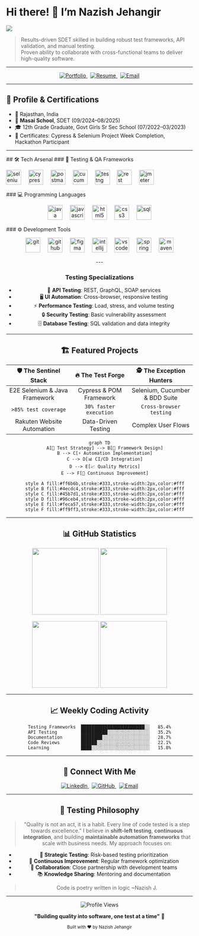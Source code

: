 <!-- HERO & ABOUT ME -->
# Hi there! 👋 I’m **Nazish Jehangir**  
<div align="left">
  <p align="left">
  <img src="https://readme-typing-svg.demolab.com?font=Orbitron&weight=700&size=24&duration=3000&pause=1000&color=36BCF7&width=600&lines=Software+Development+Engineer+in+Test;QA+Engineer;Web+Engineer;Full+Stack+Developer;Songwriter;Continuous+Learner" />
  </p>
</div>

> Results-driven SDET skilled in building robust test frameworks, API validation, and manual testing.  
> Proven ability to collaborate with cross-functional teams to deliver high-quality software.

---

<!-- QUICK LINKS -->
<p align="center">
  <a href="https://nazishjehangirportfolio.netlify.app/" target="_blank">
    <img src="https://img.shields.io/badge/Portfolio-Live-brightgreen?logo=netlify" alt="Portfolio"/>
  </a>
  &nbsp;
  <a href="https://drive.google.com/file/d/1lc7Jundkq8lC4neDJscaIEtxDcshWtuY/view?usp=sharing" target="_blank">
    <img src="https://img.shields.io/badge/Resume-Download-blue?logo=adobeacrobatreader" alt="Resume"/>
  </a>
  &nbsp;
  <a href="mailto:jehnazish@gmail.com">
    <img src="https://img.shields.io/badge/Email-jehnazish%40gmail.com-red?logo=gmail" alt="Email"/>
  </a>
</p>

---

## 🚀 Profile & Certifications
- 📍 Rajasthan, India  
- 🏫 **Masai School**, SDET (09/2024–08/2025)  
- 🎓 12th Grade Graduate, Govt Girls Sr Sec School (07/2022–03/2023)  
- 🏅 Certificates: Cypress & Selenium Project Week Completion, Hackathon Participant  

---

<div align="left">
## 🛠️ Tech Arsenal
  ### 🧪 Testing & QA Frameworks
<p align="left">
  <img src="https://skillicons.dev/icons?i=selenium" height="40" alt="selenium" />
  <img width="12" />
  <img src="https://cdn.jsdelivr.net/gh/devicons/devicon/icons/cypressio/cypressio-original.svg" height="40" alt="cypress" />
  <img width="12" />
  <img src="https://skillicons.dev/icons?i=postman" height="40" alt="postman" />
  <img width="12" />
  <img src="https://cdn.jsdelivr.net/gh/devicons/devicon/icons/cucumber/cucumber-plain.svg" height="40" alt="cucumber" />
  <img width="12" />
  <img src="https://cdn.jsdelivr.net/gh/devicons/devicon/icons/junit/junit-original.svg" height="40" alt="testng" />
  <img width="12" />
  <img src="https://avatars.githubusercontent.com/u/19369327?s=200&v=4" height="40" alt="rest assured" />
  <img width="12" />
  <img src="https://jmeter.apache.org/images/jmeter_square.svg" height="40" alt="jmeter" />
</p>
### 💻 Programming Languages
<p align="center">
  <img src="https://skillicons.dev/icons?i=java" height="40" alt="java" />
  <img width="12" />
  <img src="https://skillicons.dev/icons?i=js" height="40" alt="javascript" />
  <img width="12" />
  <img src="https://skillicons.dev/icons?i=html" height="40" alt="html5" />
  <img width="12" />
  <img src="https://skillicons.dev/icons?i=css" height="40" alt="css3" />
  <img width="12" />
  <img src="https://cdn.jsdelivr.net/gh/devicons/devicon/icons/mysql/mysql-original.svg" height="40" alt="sql" />
</p>
### ⚙️ Development Tools
<p align="center">
  <img src="https://skillicons.dev/icons?i=git" height="40" alt="git" />
  <img width="12" />
  <img src="https://skillicons.dev/icons?i=github" height="40" alt="github" />
  <img width="12" />
  <img src="https://skillicons.dev/icons?i=figma" height="40" alt="figma" />
  <img width="12" />
  <img src="https://skillicons.dev/icons?i=idea" height="40" alt="intellij" />
  <img width="12" />
  <img src="https://skillicons.dev/icons?i=vscode" height="40" alt="vscode" />
  <img width="12" />
  <img src="https://skillicons.dev/icons?i=eclipse" height="40" alt="spring tool suite" />
  <img width="12" />
  <img src="https://skillicons.dev/icons?i=maven" height="40" alt="maven" />
</p>
</div>
<div align="center">
---

### Testing Specializations
- :link: **API Testing**: REST, GraphQL, SOAP services
- :desktop_computer: **UI Automation**: Cross-browser, responsive testing
- :zap: **Performance Testing**: Load, stress, and volume testing
- :lock: **Security Testing**: Basic vulnerability assessment
- :file_cabinet: **Database Testing**: SQL validation and data integrity

---

## 🏗️ Featured Projects

<div align="center">

| 🛡️ **The Sentinel Stack** | 🔥 **The Test Forge** | 🕵️ **The Exception Hunters** |
|:-------------------------:|:---------------------:|:-----------------------------:|
| E2E Selenium & Java Framework | Cypress & POM Framework | Selenium, Cucumber & BDD Suite |
| `>85% test coverage` | `30% faster execution` | `Cross-browser testing` |
| Rakuten Website Automation | Data-Driven Testing | Complex User Flows |

</div>

```mermaid
graph TD
    A[🎯 Test Strategy] --> B[🔧 Framework Design]
    B --> C[⚡ Automation Implementation]
    C --> D[📊 CI/CD Integration]
    D --> E[📈 Quality Metrics]
    E --> F[🚀 Continuous Improvement]
    
    style A fill:#ff6b6b,stroke:#333,stroke-width:2px,color:#fff
    style B fill:#4ecdc4,stroke:#333,stroke-width:2px,color:#fff
    style C fill:#45b7d1,stroke:#333,stroke-width:2px,color:#fff
    style D fill:#96ceb4,stroke:#333,stroke-width:2px,color:#fff
    style E fill:#feca57,stroke:#333,stroke-width:2px,color:#fff
    style F fill:#ff9ff3,stroke:#333,stroke-width:2px,color:#fff
```

---

## :bar_chart: GitHub Statistics
<p align="center">
  <img height="180em" src="https://github-readme-stats.vercel.app/api?username=nzjahngere&show_icons=true&theme=radical"/>
  <img height="180em" src="https://github-readme-stats.vercel.app/api/top-langs/?username=nzjahngere&layout=compact&theme=radical"/>
</p>

<p align="center">
  <img height="180em" src="https://github-readme-streak-stats.herokuapp.com/?user=nzjahngere&theme=radical"/>
  <img height="180em" src="https://github-readme-calendar.vercel.app/api?username=nzjahngere&theme=github-dark"/>
</p>

---

## 📈 Weekly Coding Activity

<!--START_SECTION:waka-->
```text
Testing Frameworks  ████████████████████████░░   85.4%
API Testing         ██████████░░░░░░░░░░░░░░░░   35.2%
Documentation       ████████░░░░░░░░░░░░░░░░░░   28.7%
Code Reviews        ██████░░░░░░░░░░░░░░░░░░░░   22.1%
Learning            ████░░░░░░░░░░░░░░░░░░░░░░   15.8%
```
<!--END_SECTION:waka-->

---

## 🔗 Connect With Me

<p align="center">
  <a href="https://www.linkedin.com/in/jehnazish/" target="_blank">
    <img src="https://img.shields.io/badge/LinkedIn-NazishJehangir-0077B5?logo=linkedin&style=for-the-badge" alt="LinkedIn"/>
  </a>
  &nbsp;
  <a href="https://github.com/nzjahngere" target="_blank">
    <img src="https://img.shields.io/badge/GitHub-@nzjahngere-181717?logo=github&style=for-the-badge" alt="GitHub"/>
  </a>
  &nbsp;
  <a href="mailto:jehnazish@gmail.com">
    <img src="https://img.shields.io/badge/Email-jehnazish%40gmail.com-D14836?logo=gmail&style=for-the-badge" alt="Email"/>
  </a>
</p>

---

## :thought_balloon: Testing Philosophy
> "Quality is not an act, it is a habit. Every line of code tested is a step towards excellence."
I believe in **shift-left testing**, **continuous integration**, and building **maintainable automation frameworks** that scale with business needs. My approach focuses on:
- :dart: **Strategic Testing**: Risk-based testing prioritization
- :arrows_counterclockwise: **Continuous Improvement**: Regular framework optimization
- :handshake: **Collaboration**: Close partnership with development teams
- :books: **Knowledge Sharing**: Mentoring and documentation
> Code is poetry written in logic ~Nazish J.
---

<div>
  <img src="https://komarev.com/ghpvc/?username=nzjahngere&color=brightgreen&style=flat-square" alt="Profile Views" />
  <p><strong>"Building quality into software, one test at a time"</strong> 🚀</p>
</div>

<sub>Built with ❤️ by Nazish Jehangir</sub>
